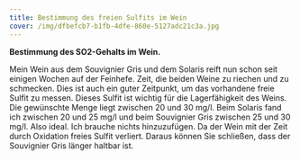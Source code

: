 ```yaml
---
title: Bestimmung des freien Sulfits im Wein
cover: /img/dfbefcb7-b1fb-4dfe-860e-5127adc21c3a.jpg
---
```

**Bestimmung des SO2-Gehalts im Wein.**

Mein Wein aus dem Souvignier Gris und dem Solaris reift nun schon seit einigen Wochen auf der Feinhefe. Zeit, die beiden Weine zu riechen und zu schmecken. Dies ist auch ein guter Zeitpunkt, um das vorhandene freie Sulfit zu messen. Dieses Sulfit ist wichtig für die Lagerfähigkeit des Weins. Die gewünschte Menge liegt zwischen 20 und 30 mg/l. Beim Solaris fand ich zwischen 20 und 25 mg/l und beim Souvignier Gris zwischen 25 und 30 mg/l. Also ideal. Ich brauche nichts hinzuzufügen. Da der Wein mit der Zeit durch Oxidation freies Sulfit verliert. Daraus können Sie schließen, dass der Souvignier Gris länger haltbar ist.
